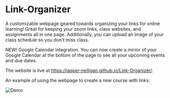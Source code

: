 # Link-Organizer
A customizable webpage geared towards organizing your links for online learning! Great for keeping your 
zoom links, class websites, and assignments all in one page. Additionally, you can upload an image of your
class schedule so you don't miss class.

NEW! Google Calendar integration. You can now create a mirror of your Google Calendar at the bottom of the
page to see all your upcoming events and due dates.

The website is live at https://jasper-nelligan.github.io/Link-Organizer/.

An example of using the webpage to create a new course with links:

![Demo](https://i.imgur.com/o1Bsc5h.gif)


